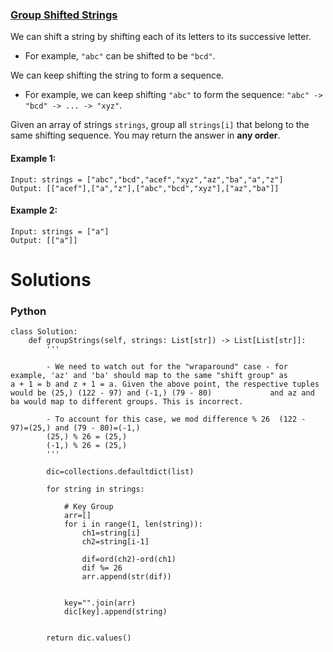 ### [Group Shifted Strings](https://leetcode.com/problems/group-shifted-strings/) <br>

We can shift a string by shifting each of its letters to its successive letter.

 - For example, `"abc"` can be shifted to be `"bcd"`.

We can keep shifting the string to form a sequence.
 - For example, we can keep shifting `"abc"` to form the sequence: `"abc" -> "bcd" -> ... -> "xyz"`.

Given an array of strings `strings`, group all `strings[i]` that belong to the same shifting sequence. You may return the answer in **any order**.

 


#### Example 1:

```
Input: strings = ["abc","bcd","acef","xyz","az","ba","a","z"]
Output: [["acef"],["a","z"],["abc","bcd","xyz"],["az","ba"]]

```

#### Example 2:

```
Input: strings = ["a"]
Output: [["a"]]

```



# Solutions

### Python
```
class Solution:
    def groupStrings(self, strings: List[str]) -> List[List[str]]:        
        '''
        
        - We need to watch out for the "wraparound" case - for example, 'az' and 'ba' should map to the same "shift group" as           a + 1 = b and z + 1 = a. Given the above point, the respective tuples would be (25,) (122 - 97) and (-1,) (79 - 80)             and az and ba would map to different groups. This is incorrect.
        
        - To account for this case, we mod difference % 26  (122 - 97)=(25,) and (79 - 80)=(-1,) 
        (25,) % 26 = (25,)
        (-1,) % 26 = (25,)
        '''
        
        dic=collections.defaultdict(list)
        
        for string in strings:
            
            # Key Group
            arr=[]
            for i in range(1, len(string)):
                ch1=string[i]
                ch2=string[i-1]
                
                dif=ord(ch2)-ord(ch1)
                dif %= 26
                arr.append(str(dif))
            
            
            key="".join(arr)
            dic[key].append(string)
            
            
        return dic.values()
```
